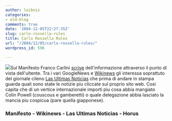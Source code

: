 ```yaml
---
author: leibniz
categories:
- old-blog
comments: true
date: '2004-12-05T22:27:35Z'
slug: carlo-rossella-rules
title: Carlo Rossella Rules
url: "/2004/12/05/carlo-rossella-rules/"
wordpress_id: 596

---
```

![](http://horus.ucr.edu/gifs/press.gif)Sul Manifesto Franco Carlini [scrive](http://www.ilmanifesto.it/Quotidiano-archivio/05-Dicembre-2004/art65.html) dell'informazione attraverso il punto di vista dell'ultente. Tra i vari GoogleNews e [Wikinews](http://meta.wikimedia.org/wiki/Wikinews) gli interessa soprattuto del giornale cileno [Las Ultimas Noticias](http://www.lun.com/)
che prima di andare in stampa guarda quali sono state le notizie piu
cliccate sul proprio sito web. Cosi capita che di un vertice
internazionale importi piu cosa abbia mangiato Colin Powell (couscous e
gamberetti) o quale delegazione abbia lasciato la mancia piu cospicua
(pare quella giapponese). 




### Manifesto - Wikinews - Las Ultimas Noticias - Horus
